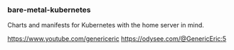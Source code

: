 ### bare-metal-kubernetes ###
Charts and manifests for Kubernetes with the home server in mind.







https://www.youtube.com/genericeric
https://odysee.com/@GenericEric:5
